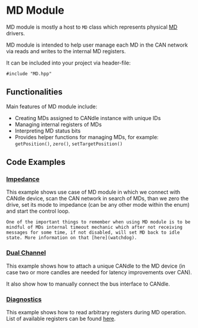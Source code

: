 # MD Module

MD module is mostly a host to ``MD`` class which represents physical [MD](../../MD/intro) drivers.

MD module is intended to help user manage each MD in the CAN network via reads and writes to the internal MD registers.

It can be included into your project via header-file:
```
#include "MD.hpp"
```

## Functionalities

Main features of MD module include:
- Creating MDs assigned to CANdle instance with unique IDs
- Managing internal registers of MDs
- Interpreting MD status bits
- Provides helper functions for managing MDs, for example: ``getPosition()``, ``zero()``, ``setTargetPosition()``

## Code Examples

### [Impedance](https://github.com/mabrobotics/CANdle-SDK/blob/main/examples/cpp/md_example_impedance.cpp)

This example shows use case of MD module in which we connect with CANdle device, scan the CAN network in search of MDs, than we zero the drive, set its mode to impedance (can be any other mode within the enum) and start the control loop.

```{note}
One of the important things to remember when using MD module is to be mindful of MDs internal timeout mechanic which after not receiving messages for some time, if not disabled, will set MD back to idle state. More information on that [here](watchdog).
```

### [Dual Channel](https://github.com/mabrobotics/CANdle-SDK/blob/main/examples/cpp/md_example_dual_chanel.cpp)

This example shows how to attach a unique CANdle to the MD device (in case two or more candles are needed for latency improvements over CAN).

It also show how to manually connect the bus interface to CANdle.

### [Diagnostics](https://github.com/mabrobotics/CANdle-SDK/blob/main/examples/cpp/md_example_diagnostics.cpp)

This example shows how to read arbitrary registers during MD operation. List of available registers can be found [here](registers).
